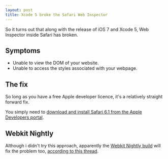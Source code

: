 ```yaml
---
layout: post
title: Xcode 5 broke the Safari Web Inspector
---
```


So it turns out that along with the release of iOS 7 and Xcode 5, Web Inspector inside Safari has broken.

## Symptoms
- Unable to view the DOM of your website.
- Unable to access the styles associated with your webpage.

## The fix
So long as you have a free Apple developer licence, it's a relatively straight forward fix.

You simply need to [download and install Safari 6.1 from the Apple Developers portal](https://developer.apple.com/downloads "Safari 6.1").

## Webkit Nightly

Although i didn't try this approach, apparently the [Webkit Nightly build](http://nightly.webkit.org/ "Webkit download") will fix the problem too, [according to this thread](https://discussions.apple.com/thread/5362095?start=0&tstart=0 "Broken Web Inspector thread").